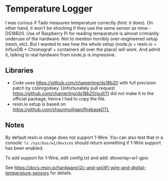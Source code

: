 # Temperature Logger

I was curious if Tado measures temperature correctly (hint: it does). On other hand, it won't be shocking if they use the same sensor as mine - DS18B20.
Use of Raspberry Pi for reading temparature is almost crimianlly underuse of the hardware. Not to mention horribly over-engineered setup (resin, etc).
But I wanted to see how the whole setup (node.js + resin.io + InfluxDB + Chronograf + containers all over the place) will work. And admit it, talking to real hardware from node.js is impressive.

## Libraries
* Code uses https://github.com/chamerling/ds18b20 with full precision patch by colinrgodsey. Unfortunately pull request https://github.com/chamerling/ds18b20/pull/11 did not make it to the official package, hence I had to copy the file.
* resin.io setup is based on https://github.com/shaunmulligan/firebaseDTL

## Notes
By default resin.io image does not support 1-Wire. You can also test that in a console:
```ls /sys/bus/w1/devices```
should return something if 1-Wire support has been enabled.

To add support for 1-Wire, edit config.txt and add:
dtoverlay=w1-gpio

See https://docs.resin.io/hardware/i2c-and-spi/#1-wire-and-digital-temperature-sensors for details.
